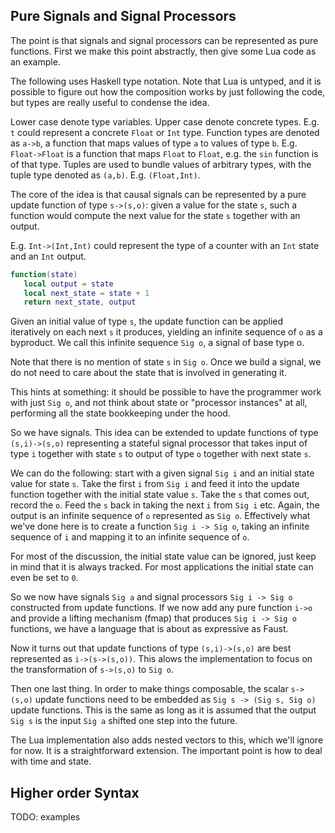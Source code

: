 Pure Signals and Signal Processors
----------------------------------

The point is that signals and signal processors can be represented as
pure functions.  First we make this point abstractly, then give some
Lua code as an example.

The following uses Haskell type notation.  Note that Lua is untyped,
and it is possible to figure out how the composition works by just
following the code, but types are really useful to condense the idea.

Lower case denote type variables.  Upper case denote concrete types.
E.g. `t` could represent a concrete `Float` or `Int` type.  Function
types are denoted as `a->b`, a function that maps values of type `a`
to values of type `b`.  E.g. `Float->Float` is a function that maps
`Float` to `Float`, e.g. the `sin` function is of that type.  Tuples
are used to bundle values of arbitrary types, with the tuple type
denoted as `(a,b)`.  E.g. `(Float,Int)`.

The core of the idea is that causal signals can be represented by a
pure update function of type `s->(s,o)`: given a value for the state
`s`, such a function would compute the next value for the state `s`
together with an output.

E.g. `Int->(Int,Int)` could represent the type of a counter with an
`Int` state and an `Int` output.

```lua
function(state)
   local output = state
   local next_state = state + 1
   return next_state, output
```


Given an initial value of type `s`, the update function can be applied
iteratively on each next `s` it produces, yielding an infinite
sequence of `o` as a byproduct.  We call this infinite sequence `Sig
o`, a signal of base type o.

Note that there is no mention of state `s` in `Sig o`.  Once we build
a signal, we do not need to care about the state that is involved in
generating it.

This hints at something: it should be possible to have the programmer
work with just `Sig o`, and not think about state or "processor
instances" at all, performing all the state bookkeeping under the
hood.

So we have signals.  This idea can be extended to update functions of
type `(s,i)->(s,o)` representing a stateful signal processor that
takes input of type `i` together with state `s` to output of type `o`
together with next state `s`.

We can do the following: start with a given signal `Sig i` and an
initial state value for state `s`. Take the first `i` from `Sig i` and
feed it into the update function together with the initial state value
`s`.  Take the `s` that comes out, record the `o`.  Feed the `s` back
in taking the next `i` from `Sig i` etc.  Again, the output is an
infinite sequence of `o` represented as `Sig o`.  Effectively what
we've done here is to create a function `Sig i -> Sig o`, taking an
infinite sequence of `i` and mapping it to an infinite sequence of
`o`.

For most of the discussion, the initial state value can be ignored,
just keep in mind that it is always tracked.  For most applications
the initial state can even be set to `0`.

So we now have signals `Sig a` and signal processors `Sig i -> Sig o`
constructed from update functions.  If we now add any pure function
`i->o` and provide a lifting mechanism (fmap) that produces `Sig i ->
Sig o` functions, we have a language that is about as expressive as
Faust.

Now it turns out that update functions of type `(s,i)->(s,o)` are best
represented as `i->(s->(s,o))`.  This alows the implementation to
focus on the transformation of `s->(s,o)` to `Sig o`.

Then one last thing.  In order to make things composable, the scalar
`s->(s,o)` update functions need to be embedded as `Sig s -> (Sig s,
Sig o)` update functions.  This is the same as long as it is assumed
that the output `Sig s` is the input `Sig a` shifted one step into the
future.

The Lua implementation also adds nested vectors to this, which we'll
ignore for now.  It is a straightforward extension.  The important
point is how to deal with time and state.


Higher order Syntax
-------------------


TODO: examples

